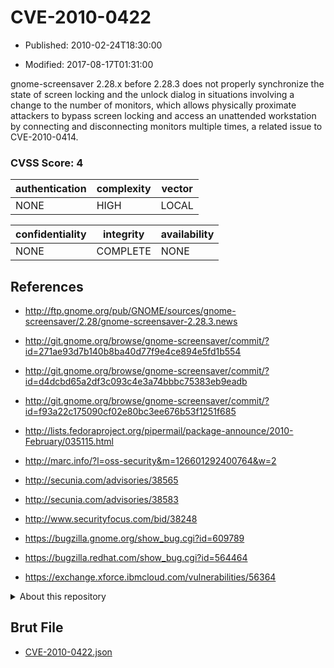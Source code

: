 # CVE-2010-0422

- Published: 2010-02-24T18:30:00

- Modified: 2017-08-17T01:31:00

gnome-screensaver 2.28.x before 2.28.3 does not properly synchronize the state of screen locking and the unlock dialog in situations involving a change to the number of monitors, which allows physically proximate attackers to bypass screen locking and access an unattended workstation by connecting and disconnecting monitors multiple times, a related issue to CVE-2010-0414.

### CVSS Score: **4**

| authentication | complexity | vector |
| --- | --- | --- |
| NONE | HIGH | LOCAL |

| confidentiality | integrity | availability |
| --- | --- | --- |
| NONE | COMPLETE | NONE |

## References

* http://ftp.gnome.org/pub/GNOME/sources/gnome-screensaver/2.28/gnome-screensaver-2.28.3.news

* http://git.gnome.org/browse/gnome-screensaver/commit/?id=271ae93d7b140b8ba40d77f9e4ce894e5fd1b554

* http://git.gnome.org/browse/gnome-screensaver/commit/?id=d4dcbd65a2df3c093c4e3a74bbbc75383eb9eadb

* http://git.gnome.org/browse/gnome-screensaver/commit/?id=f93a22c175090cf02e80bc3ee676b53f1251f685

* http://lists.fedoraproject.org/pipermail/package-announce/2010-February/035115.html

* http://marc.info/?l=oss-security&m=126601292400764&w=2

* http://secunia.com/advisories/38565

* http://secunia.com/advisories/38583

* http://www.securityfocus.com/bid/38248

* https://bugzilla.gnome.org/show_bug.cgi?id=609789

* https://bugzilla.redhat.com/show_bug.cgi?id=564464

* https://exchange.xforce.ibmcloud.com/vulnerabilities/56364

<details>
<summary>About this repository</summary> 

  This repository is part of the project [Live Hack CVE](https://github.com/Live-Hack-CVE). Main website can be found [www.live-hack.org](https://www.live-hack.org) 
  
  Made by [Sn0wAlice](https://github.com/Sn0wAlice) for the people that care about security and need to have a feed of the latest CVEs. Hope you enjoy it, don't forget to star the repo and follow me on [Twitter](https://twitter.com/Sn0wAlice) and [Github](https://github.com/Sn0wAlice). And that is my [personnal website](https://www.alice-snow.me/)

  - [Home Page](https://github.com/Live-Hack-CVE)
  - [Framework](https://github.com/Live-Hack-CVE/cve-framework)
  - [CVE database](https://github.com/Live-Hack-CVE/full_database)
  - [Changelog](https://github.com/Live-Hack-CVE/Changelog)
</details>

## Brut File

* [CVE-2010-0422.json](https://raw.githubusercontent.com/Live-Hack-CVE/full_database/main/cves/2010/CVE-2010-0422.json)

